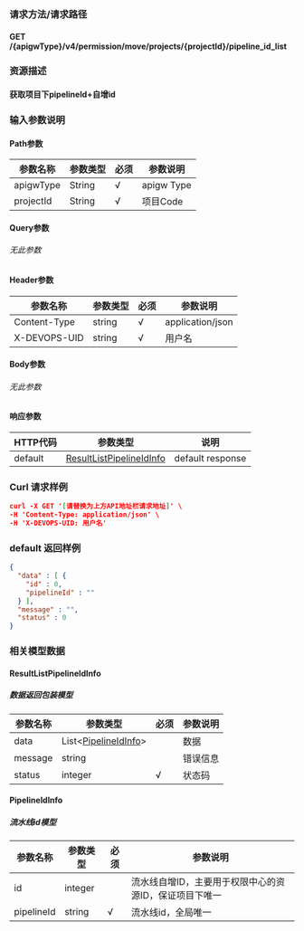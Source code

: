 ### 请求方法/请求路径
#### GET /{apigwType}/v4/permission/move/projects/{projectId}/pipeline_id_list
### 资源描述
#### 获取项目下pipelineId+自增id
### 输入参数说明
#### Path参数

| 参数名称      | 参数类型   | 必须  | 参数说明       |
| --------- | ------ | --- | ---------- |
| apigwType | String | √   | apigw Type |
| projectId | String | √   | 项目Code     |

#### Query参数
###### 无此参数
#### Header参数

| 参数名称         | 参数类型   | 必须  | 参数说明             |
| ------------ | ------ | --- | ---------------- |
| Content-Type | string | √   | application/json |
| X-DEVOPS-UID | string | √   | 用户名              |

#### Body参数
###### 无此参数
#### 响应参数

| HTTP代码  | 参数类型                                                  | 说明               |
| ------- | ----------------------------------------------------- | ---------------- |
| default | [ResultListPipelineIdInfo](#ResultListPipelineIdInfo) | default response |

### Curl 请求样例

```Json
curl -X GET '[请替换为上方API地址栏请求地址]' \
-H 'Content-Type: application/json' \
-H 'X-DEVOPS-UID: 用户名' 
```

### default 返回样例

```Json
{
  "data" : [ {
    "id" : 0,
    "pipelineId" : ""
  } ],
  "message" : "",
  "status" : 0
}
```

### 相关模型数据
#### ResultListPipelineIdInfo
##### 数据返回包装模型

| 参数名称    | 参数类型                                    | 必须  | 参数说明 |
| ------- | --------------------------------------- | --- | ---- |
| data    | List<[PipelineIdInfo](#PipelineIdInfo)> |     | 数据   |
| message | string                                  |     | 错误信息 |
| status  | integer                                 | √   | 状态码  |

#### PipelineIdInfo
##### 流水线id模型

| 参数名称       | 参数类型    | 必须  | 参数说明                          |
| ---------- | ------- | --- | ----------------------------- |
| id         | integer |     | 流水线自增ID，主要用于权限中心的资源ID，保证项目下唯一 |
| pipelineId | string  | √   | 流水线id，全局唯一                    |

 
